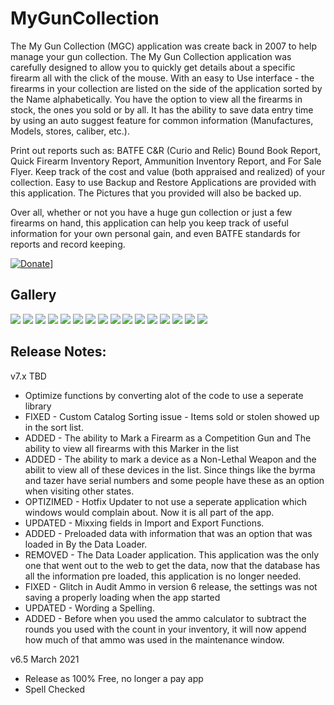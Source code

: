 # MyGunCollection

The My Gun Collection (MGC) application was create back in 2007 to help manage your gun collection.  The My Gun Collection application was carefully designed to allow you to quickly get details about a specific firearm all with the click of the mouse.   With an easy to Use interface - the firearms in your collection are listed on the side of the application sorted by the Name alphabetically.  You have the option to view all the firearms in stock, the ones you sold or by all.  It has the ability to save data entry time by using an auto suggest feature for common information (Manufactures, Models, stores, caliber, etc.).

Print out reports such as: BATFE C&R (Curio and Relic) Bound Book Report, Quick Firearm Inventory Report, Ammunition Inventory Report, and For Sale Flyer.  Keep track of the cost and value (both appraised and realized) of your collection.  Easy to use Backup and Restore Applications are provided with this application.  The Pictures that you provided will also be backed up.

Over all, whether or not you have a huge gun collection or just a few firearms on hand, this application can help you keep track of useful information for your own personal gain, and even BATFE standards for reports and record keeping. 

[![Donate](https://www.paypalobjects.com/en_US/i/btn/btn_donateCC_LG.gif)](https://www.paypal.com/cgi-bin/webscr?cmd=_s-xclick&hosted_button_id=JSW8XEMQVH4BE)]

## Gallery

![](images/bsmgc0001.jpg)
![](images/bsmgc0002.jpg)
![](images/bsmgc0003.jpg)
![](images/bsmgc0004.jpg)
![](images/bsmgc0005.jpg)
![](images/bsmgc0006.jpg)
![](images/bsmgc0007.jpg)
![](images/bsmgc0008.jpg)
![](images/bsmgc0009.jpg)
![](images/bsmgc0010.jpg)
![](images/bsmgc0011.jpg)
![](images/bsmgc0012.jpg)
![](images/bsmgc0013.jpg)
![](images/bsmgc0014.jpg)
![](images/bsmgc0015.jpg)
![](images/bsmgc0016.jpg)

## Release Notes:

v7.x TBD

- Optimize functions by converting alot of the code to use a seperate library
- FIXED - Custom Catalog Sorting issue - Items sold or stolen showed up in the sort list.
- ADDED - The ability to Mark a Firearm as a Competition Gun and The ability to view all firearms with this Marker in the list
- ADDED - The ability to mark a device as a Non-Lethal Weapon and the abilit to view all of these devices in the list.  Since things like the byrma and tazer have serial numbers and some people have these as an option when visiting other states.
- OPTIZIMED - Hotfix Updater to not use a seperate application which windows would complain about.  Now it is all part of the app.
- UPDATED - Mixxing fields in Import and Export Functions.
- ADDED - Preloaded data with information that was an option that was loaded in By the Data Loader.
- REMOVED - The Data Loader application.  This application was the only one that went out to the web to get the data, now that the database has all the information pre loaded, this application is no longer needed.
- FIXED - Glitch in Audit Ammo in version 6 release, the settings was not saving a properly loading when the app started
- UPDATED - Wording a Spelling.
- ADDED - Before when you used the ammo calculator to subtract the rounds you used with the count in your inventory, it will now append how much of that ammo was used in the maintenance window.

v6.5  March 2021

- Release as 100% Free, no longer a pay app
- Spell Checked